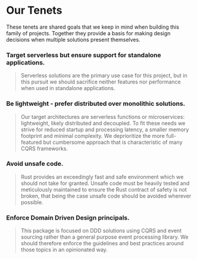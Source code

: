# Our Tenets

These tenets are shared goals that we keep in mind when building this family of projects.
Together they provide a basis for making design decisions when multiple solutions present themselves.

### Target serverless but ensure support for standalone applications.
> Serverless solutions are the primary use case for this project, but in this pursuit we should sacrifice neither
> features nor performance when used in standalone applications.

### Be lightweight - prefer distributed over monolithic solutions.
> Our target architectures are serverless functions or microservices: lightweight, likely distributed and decoupled.
> To fit these needs we strive for reduced startup and processing latency, a smaller memory footprint and minimal 
> complexity. We deprioritize the more full-featured but cumbersome approach that is characteristic of many 
> CQRS frameworks.

### Avoid unsafe code.
> Rust provides an exceedingly fast and safe environment which we should not take for granted.
> Unsafe code must be heavily tested and meticulously maintained to ensure the Rust contract of safety is not broken,
> that being the case unsafe code should be avoided wherever possible.

### Enforce Domain Driven Design principals.
> This package is focused on DDD solutions using CQRS and event sourcing rather than a general purpose event processing
library. We should therefore enforce the guidelines and best practices around those topics in an opinionated way. 
